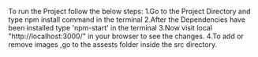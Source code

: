 To run the Project follow the below steps:
1.Go to the Project Directory and type npm install command in the terminal
2.After the Dependencies have been installed type 'npm-start' in the terminal
3.Now visit local "http://localhost:3000/" in your browser to see the changes.
4.To add or remove images ,go to the assests folder inside the src directory.

